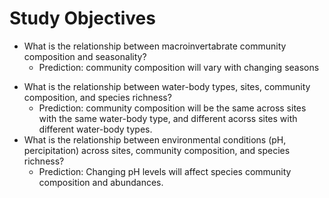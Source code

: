 # Study Objectives 
* What is the relationship between macroinvertabrate community composition and seasonality? 
  + Prediction: community composition will vary with changing seasons
- What is the relationship between water-body types, sites, community composition, and species richness? 
  + Prediction: community composition will be the same across sites with the same water-body type, and different acorss sites with     different water-body types. 
- What is the relationship between environmental conditions (pH, percipitation) across sites, community composition, and species richness? 
  + Prediction: Changing pH levels will affect species community composition and abundances. 

